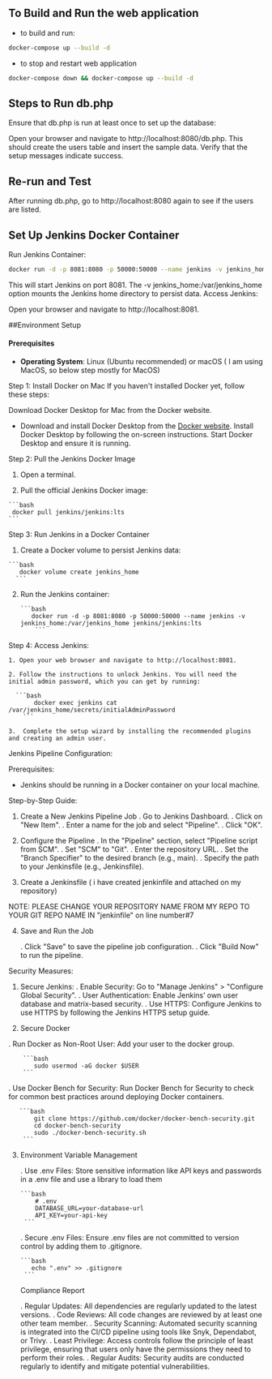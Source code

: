 ## To Build and Run the web application

- to build and run:
```bash
docker-compose up --build -d
```

- to stop and restart web application
```bash
docker-compose down && docker-compose up --build -d
```


## Steps to Run db.php
Ensure that db.php is run at least once to set up the database:

Open your browser and navigate to http://localhost:8080/db.php. This should create the users table and insert the sample data.
Verify that the setup messages indicate success.

## Re-run and Test
After running db.php, go to http://localhost:8080 again to see if the users are listed.


## Set Up Jenkins Docker Container

Run Jenkins Container:

```bash
docker run -d -p 8081:8080 -p 50000:50000 --name jenkins -v jenkins_home:/var/jenkins_home jenkins/jenkins:lts
```

This will start Jenkins on port 8081.
The -v jenkins_home:/var/jenkins_home option mounts the Jenkins home directory to persist data.
Access Jenkins:

Open your browser and navigate to http://localhost:8081.


##Environment Setup

#### Prerequisites
- **Operating System**: Linux (Ubuntu recommended) or macOS ( I am using MacOS, so below step mostly for MacOS)

Step 1: Install Docker on Mac
If you haven't installed Docker yet, follow these steps:

Download Docker Desktop for Mac from the Docker website. 
 - Download and install Docker Desktop from the [Docker website](https://www.docker.com/products/docker-desktop).
Install Docker Desktop by following the on-screen instructions.
Start Docker Desktop and ensure it is running.

Step 2: Pull the Jenkins Docker Image
  1. Open a terminal.

  2. Pull the official Jenkins Docker image:

    ```bash
     docker pull jenkins/jenkins:lts
    ```

Step 3: Run Jenkins in a Docker Container
  1. Create a Docker volume to persist Jenkins data:

    ```bash
       docker volume create jenkins_home
      ```
  2. Run the Jenkins container:

         ```bash
            docker run -d -p 8081:8080 -p 50000:50000 --name jenkins -v jenkins_home:/var/jenkins_home jenkins/jenkins:lts
             ```

Step 4: Access Jenkins:

    1. Open your web browser and navigate to http://localhost:8081.

    2. Follow the instructions to unlock Jenkins. You will need the initial admin password, which you can get by running:

      ```bash
           docker exec jenkins cat /var/jenkins_home/secrets/initialAdminPassword
        ```

    3.  Complete the setup wizard by installing the recommended plugins and creating an admin user.


Jenkins Pipeline Configuration:

Prerequisites:

  - Jenkins should be running in a Docker container on your local machine.

Step-by-Step Guide:

  1. Create a New Jenkins Pipeline Job
        . Go to Jenkins Dashboard.
        . Click on "New Item".
        . Enter a name for the job and select "Pipeline".
        . Click "OK".
  2. Configure the Pipeline
        . In the "Pipeline" section, select "Pipeline script from SCM".
        . Set "SCM" to "Git".
        . Enter the repository URL.
        . Set the "Branch Specifier" to the desired branch (e.g., main).
        . Specify the path to your Jenkinsfile (e.g., Jenkinsfile).

  3.   Create a Jenkinsfile ( i have created jenkinfile and attached on my repository)

NOTE: PLEASE CHANGE YOUR REPOSITORY NAME FROM MY REPO TO YOUR GIT REPO NAME IN "jenkinfile" on line number#7

  4. Save and Run the Job

     . Click "Save" to save the pipeline job configuration.
     . Click "Build Now" to run the pipeline.



Security Measures:

 1.  Secure Jenkins:
    . Enable Security: Go to "Manage Jenkins" > "Configure Global Security".
    . User Authentication: Enable Jenkins’ own user database and matrix-based security.
    . Use HTTPS: Configure Jenkins to use HTTPS by following the Jenkins HTTPS setup guide.

2.  Secure Docker

   . Run Docker as Non-Root User: Add your user to the docker group.
   
        ```bash
           sudo usermod -aG docker $USER
        ```
  .  Use Docker Bench for Security: Run Docker Bench for Security to check for common best practices around deploying Docker containers.

       ```bash
           git clone https://github.com/docker/docker-bench-security.git
           cd docker-bench-security
           sudo ./docker-bench-security.sh
        ```

3. Environment Variable Management
       
   . Use .env Files: Store sensitive information like API keys and passwords in a .env file and use a library to load them
  
       ```bash
           # .env
           DATABASE_URL=your-database-url
           API_KEY=your-api-key
        ```
     . Secure .env Files: Ensure .env files are not committed to version control by adding them to .gitignore.

       ```bash
          echo ".env" >> .gitignore
        ```

   Compliance Report

      . Regular Updates: All dependencies are regularly updated to the latest versions.
      . Code Reviews: All code changes are reviewed by at least one other team member.
      .  Security Scanning: Automated security scanning is integrated into the CI/CD pipeline using tools like Snyk, Dependabot, or Trivy.
      . Least Privilege: Access controls follow the principle of least privilege, ensuring that users only have the permissions they need to perform their roles.
      . Regular Audits: Security audits are conducted regularly to identify and mitigate potential vulnerabilities.

